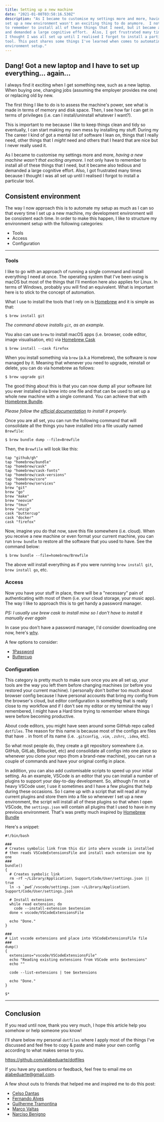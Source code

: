 ```yaml
---
title: Setting up a new machine
date: "2021-01-08T03:58:16.530Z"
description: "As I became to customise my settings more and more, having to
set up a new environment wasn't an exciting thing to do anymore.  I not only have
to remember to install all of these things that I need, but it became also tedious
and demanded a large cognitive effort.  Also, I got frustrated many times because
I thought I was all set up until I realised I forgot to install a particular
tool. This post shares some things I've learned when comes to automating my
environment setup."
---
```


## Dang! Got a new laptop and I have to set up everything... again...

I always find it exciting when I get something new, such as a new laptop. When
buying one, changing jobs (assuming the employer provides me one) or replacing
old by new.

The first thing I like to do is to assess the machine's power, see what is made
in terms of memory and disk space. Then, I see how far I can get in terms of
privileges (i.e. can I install/uninstall whatever I want?).

This is important to me because I like to keep things clean and tidy so
eventually, I can start making my own mess by installing my stuff. During my
The career I kind of got a mental list of software I lean on, things that I really
need, other things that I _might_ need and others that I heard that are nice but
I never really used it.

As I became to customise my settings more and more, *having a new machine wasn't
that exciting anymore*. I not only have to remember to install all of these
things that I need, but it became also tedious and demanded a large cognitive effort.
Also, I got frustrated many times because I thought I was all set up until I
realised I forgot to install a particular tool.

## Consistent environment

The way I now approach this is to automate my setup as much as I can so that
every time I set up a new machine, my development environment will be consistent
each time. In order to make this happen, I like to structure my environment
setup with the following categories:

* Tools
* Access
* Configuration

---

### Tools

I like to go with an approach of running a single command and install everything
I need at once. The operating system that I've been using is macOS but most of
the things that I'll mention here also applies for Linux. In terms of Windows,
probably you will find an equivalent.  What is important here is to stick to the
concept of automation.

What I use to install the tools that I rely on is [Homebrew](https://brew.sh/)
and it is simple as that:

```
$ brew install git
```

_The command above installs `git`, as an example._

You also can use `brew` to install macOS apps (i.e. browser, code editor, image
visualisation, etc) via [Homebrew Cask](https://formulae.brew.sh/cask/)

```
$ brew install --cask firefox
```

When you install something via `brew` (a.k.a Homebrew), the software is now
managed by it. Meaning that whenever you need to upgrade, reinstall or delete,
you can do via homebrew as follows:

```
$ brew upgrade git
```

The good thing about this is that you can now dump all your software list you
ever installed via brew into one file and that can be used to set up a whole new
machine with a single command. You can achieve that with [Homebrew
Bundle](https://github.com/Homebrew/homebrew-bundle).

_Please follow the [official
documentation](https://github.com/Homebrew/homebrew-bundle) to install it
properly._

Once you are all set, you can run the following command that will consolidate
all the things you have installed into a file usually named `Brewfile`:

```
$ brew bundle dump --file=Brewfile
```

Then, the `Brewfile` will look like this:

```
tap "github/gh"
tap "homebrew/bundle"
tap "homebrew/cask"
tap "homebrew/cask-fonts"
tap "homebrew/cask-versions"
tap "homebrew/core"
tap "homebrew/services"
brew "git"
brew "go"
brew "make"
brew "neovim"
brew "tmux"
brew "unzip"
cask "buttercup"
cask "docker"
cask "firefox"
```

Now, imagine you do that now, save this file somewhere (i.e. cloud). When you
receive a new machine or even format your current machine, you can run `brew
bundle` to restore all the software that you used to have. See the command
below:

```
$ brew bundle --file=homebrew/Brewfile
```

The above will install everything as if you were running `brew install git`,
`brew install go`, etc.

### Access

Now you have your stuff in place, there will be a "necessary" pain of
authenticating with most of them (i.e. your cloud storage, your music app). The
way I like to approach this is to get handy a password manager.

_PS: I usually use brew cask to install mine so I don't have to install it
manually ever again_

In case you don't have a password manager, I'd consider downloading one now,
here's
[why](https://www.troyhunt.com/password-managers-dont-have-to-be-perfect-they-just-have-to-be-better-than-not-having-one/).

A few options to consider:

* [1Password](https://1password.com/)
* [Buttercup](https://buttercup.pw)

### Configuration

This category is pretty much to make sure once you are all set up, your tools are
the way you left them before changing machines (or before you restored your
current machine). I personally don't bother too much about browser config
because I have personal accounts that bring my config from the browser's cloud,
but editor configuration is something that is really close to my workflow and if
I don't see my editor or my terminal the way I remembered, I might have a
Hard time trying to remember where things were before becoming productive.

About code editors, you might have seen around some GitHub repo called
`dotfiles`. The reason for this name is because most of the configs are files that
have `.` in front of its name (i.e. `.gitconfig`, `.vim`, `.zshrc`, `.idea`,
etc).

So what most people do, they create a git repository somewhere (i.e. GitHub,
GitLab, Bitbucket, etc) and consolidate all configs into one place so whenever
you clone your repo (from a brand-new machine), you can run a couple of commands
and have your original config in place.

In addition, you can also add customisable scripts to speed up your initial
setting. As an example, VSCode is an editor that you can install a number of
plugins to support your day-to-day development. So, although I'm not a heavy
VSCode user, I use it sometimes and I have a few plugins that help during these
occasions. So I came up with a script that will read all my current plugins and
store them into a file so whenever I set up a new environment, the script will
install all of these plugins so that when I open VSCode, the `settings.json`
will contain all plugins that I used to have in my previous environment. That's
was pretty much inspired by [Homebrew Bundle](https://github.com/Homebrew/homebrew-bundle)

Here's a snippet:

```
#!/bin/bash

###
# Creates symbolic link from this dir into where vscode is installed
# then reads VSCodeExtensionsFile and install each extension one by one
###
bundle()
{
  # Creates symbolic link
  rm -rf ~/Library/Application\ Support/Code/User/settings.json || true
  ln -s `pwd`/vscode/settings.json ~/Library/Application\ Support/Code/User/settings.json

  # Install extensions
  while read extension; do
    code --install-extension $extension
  done < vscode/VSCodeExtensionsFile

  echo "Done."
}

###
# List vscode extensions and place into VSCodeExtensionsFile file
###
dump()
{
  extensions="vscode/VSCodeExtensionsFile"
  echo "Reading existing extensions from VSCode onto $extensions"
  echo ""

  code --list-extensions | tee $extensions

  echo "Done."
}

$*
```

---

## Conclusion

If you read until now, thank you very much, I hope this article help you somehow
or help someone you know!

I'll share below my personal `dotfiles` where I apply most of the things I've
discussed and feel free to copy & paste and make your own config according to
what makes sense to you.

https://github.com/alabeduarte/dotfiles

If you have any questions or feedback, feel free to email me on
<alabeduarte@gmail.com>.

A few shout outs to friends that helped me and inspired me to do this post:

* [Celso Dantas](https://github.com/celsodantas)
* [Fernando Alves](https://github.com/fernando-alves)
* [Guilherme Tramontina](https://about.me/gtramontina)
* [Marco Valtas](https://marcovaltas.com/about.html)
* [Narciso Benigno](https://github.com/narcisobenigno)
